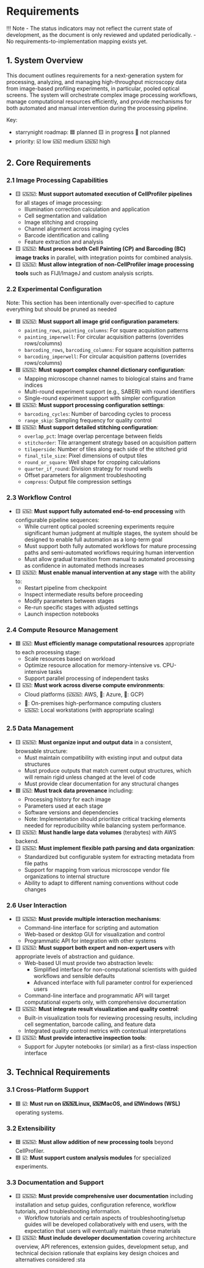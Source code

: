 # Requirements

!!! Note
    - The status indicators may not reflect the current state of development, as the document is only reviewed and updated periodically.
    - No requirements-to-implementation mapping exists yet.

## 1. System Overview

This document outlines requirements for a next-generation system for processing, analyzing, and managing high-throughput microscopy data from image-based profiling experiments, in particular, pooled optical screens. The system will orchestrate complex image processing workflows, manage computational resources efficiently, and provide mechanisms for both automated and manual intervention during the processing pipeline.

Key:

- starrynight roadmap: 🟦 planned 🟨 in progress 🔲 not planned
- priority: ☑️ low ☑️☑️ medium ☑️☑️☑️ high

## 2. Core Requirements

### 2.1 Image Processing Capabilities

- 🟨 ☑️☑️☑️: **Must support automated execution of CellProfiler pipelines** for all stages of image processing:
    - Illumination correction calculation and application
    - Cell segmentation and validation
    - Image stitching and cropping
    - Channel alignment across imaging cycles
    - Barcode identification and calling
    - Feature extraction and analysis
- 🟨 ☑️☑️☑️: **Must process both Cell Painting (CP) and Barcoding (BC) image tracks** in parallel, with integration points for combined analysis.
- 🟨 ☑️☑️☑️: **Must allow integration of non-CellProfiler image processing tools** such as FIJI/ImageJ and custom analysis scripts.

### 2.2 Experimental Configuration

Note: This section has been intentionally over-specified to capture everything but should be pruned as needed


- 🟦 ☑️☑️☑️: **Must support all image grid configuration parameters**:
    - `painting_rows`, `painting_columns`: For square acquisition patterns
    - `painting_imperwell`: For circular acquisition patterns (overrides rows/columns)
    - `barcoding_rows`, `barcoding_columns`: For square acquisition patterns
    - `barcoding_imperwell`: For circular acquisition patterns (overrides rows/columns)
- 🟦 ☑️☑️☑️: **Must support complex channel dictionary configuration**:
    - Mapping microscope channel names to biological stains and frame indices
    - Multi-round experiment support (e.g., SABER) with round identifiers
    - Single-round experiment support with simpler configuration
- 🟦 ☑️☑️☑️: **Must support processing configuration settings**:
    - `barcoding_cycles`: Number of barcoding cycles to process
    - `range_skip`: Sampling frequency for quality control
- 🟦 ☑️☑️☑️: **Must support detailed stitching configuration**:
    - `overlap_pct`: Image overlap percentage between fields
    - `stitchorder`: Tile arrangement strategy based on acquisition pattern
    - `tileperside`: Number of tiles along each side of the stitched grid
    - `final_tile_size`: Pixel dimensions of output tiles
    - `round_or_square`: Well shape for cropping calculations
    - `quarter_if_round`: Division strategy for round wells
    - Offset parameters for alignment troubleshooting
    - `compress`: Output file compression settings

### 2.3 Workflow Control

- 🟨 ☑️☑️: **Must support fully automated end-to-end processing** with configurable pipeline sequences:
    - While current optical pooled screening experiments require significant human judgment at multiple stages, the system should be designed to enable full automation as a long-term goal
    - Must support both fully automated workflows for mature processing paths and semi-automated workflows requiring human intervention
    - Must allow gradual transition from manual to automated processing as confidence in automated methods increases
- 🟨 ☑️☑️☑️: **Must enable manual intervention at any stage** with the ability to:
    - Restart pipeline from checkpoint
    - Inspect intermediate results before proceeding
    - Modify parameters between stages
    - Re-run specific stages with adjusted settings
    - Launch inspection notebooks

### 2.4 Compute Resource Management

- 🟦 ☑️☑️: **Must efficiently manage computational resources** appropriate to each processing stage:
    - Scale resources based on workload
    - Optimize resource allocation for memory-intensive vs. CPU-intensive tasks
    - Support parallel processing of independent tasks
- 🟨 ☑️☑️: **Must work across diverse compute environments**:
    - Cloud platforms (☑️☑️☑️: AWS, 🔲: Azure, 🔲: GCP)
    - 🔲: On-premises high-performance computing clusters
    - ☑️☑️☑️: Local workstations (with appropriate scaling)

### 2.5 Data Management

- 🟨 ☑️☑️☑️: **Must organize input and output data** in a consistent, browsable structure:
    - Must maintain compatibility with existing input and output data structures
    - Must produce outputs that match current output structures, which will remain rigid unless changed at the level of code
    - Must provide clear documentation for any structural changes
- 🟦 ☑️☑️: **Must track data provenance** including:
    - Processing history for each image
    - Parameters used at each stage
    - Software versions and dependencies
    - Note: Implementation should prioritize critical tracking elements needed for reproducibility while balancing system performance.
- 🟨 ☑️☑️☑️: **Must handle large data volumes** (terabytes) with AWS backend.
- 🟨 ☑️☑️☑️: **Must implement flexible path parsing and data organization**:
    - Standardized but configurable system for extracting metadata from file paths
    - Support for mapping from various microscope vendor file organizations to internal structure
    - Ability to adapt to different naming conventions without code changes

### 2.6 User Interaction

- 🟨 ☑️☑️☑️: **Must provide multiple interaction mechanisms**:
    - Command-line interface for scripting and automation
    - Web-based or desktop GUI for visualization and control
    - Programmatic API for integration with other systems
- 🟨 ☑️☑️☑️: **Must support both expert and non-expert users** with appropriate levels of abstraction and guidance.
    - Web-based UI must provide two abstraction levels:
        - Simplified interface for non-computational scientists with guided workflows and sensible defaults
        - Advanced interface with full parameter control for experienced users
    - Command-line interface and programmatic API will target computational experts only, with comprehensive documentation
- 🟨 ☑️☑️☑️: **Must integrate result visualization and quality control**:
    - Built-in visualization tools for reviewing processing results, including cell segmentation, barcode calling, and feature data
    - Integrated quality control metrics with contextual interpretations
- 🟨 ☑️☑️☑️: **Must provide interactive inspection tools**:
    - Support for Jupyter notebooks (or similar) as a first-class inspection interface

## 3. Technical Requirements

### 3.1 Cross-Platform Support

- 🟦 ☑️: **Must run on ☑️☑️☑️Linux, ☑️☑️MacOS, and ☑️Windows (WSL)** operating systems.

### 3.2 Extensibility

- 🟦 ☑️☑️☑️: **Must allow addition of new processing tools** beyond CellProfiler.
- 🟦 ☑️: **Must support custom analysis modules** for specialized experiments.

### 3.3 Documentation and Support

- 🟨 ☑️☑️☑️: **Must provide comprehensive user documentation** including installation and setup guides, configuration reference, workflow tutorials, and troubleshooting information.
    - Workflow tutorials and certain aspects of troubleshooting/setup guides will be developed collaboratively with end users, with the expectation that users will eventually maintain these materials
- 🟨 ☑️☑️☑️: **Must include developer documentation** covering architecture overview, API references, extension guides, development setup, and technical decision rationale that explains key design choices and alternatives considered :sta
